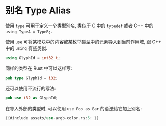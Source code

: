 # 别名 Type Alias

使用 `type` 可用于定义一个类型别名, 类似于 C 中的 `typedef` 或者 C++ 中的 `using TypeA = TypeB;`.

使用 `use` 可将某模块中的内容或某枚举类型中的元素导入到当前作用域, 跟 C++ 中的 `using` 有些类似.

```C++
using GlyphId = int32_t;
```

同样的类型在 Rust 中可以这样写:

```rust
pub type GlyphId = i32;
```

还可以使用不流行的写法:

```rust
pub use i32 as GlyphId;
```

在导入外部的类型时, 可以使用 `use Foo as Bar` 的语法给它加上别名:

```rust
{{#include assets/use-argb-color.rs:5: }}
```

